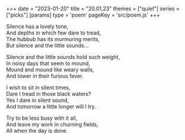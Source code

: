+++
date = "2023-01-20"
title = "20.01.23"
themes = ["quiet"]
series = ["picks"]
[params]
  type = 'poem'
  pageKey = 'src/poem.js'
+++

Silence has a lovely tone,  
And depths in which few dare to tread,  
The hubbub has its murmuring merits,  
But silence and the little sounds...  
  
Silence and the little sounds hold such weight,  
In noisy days that seem to mound,  
Mound and mound like weary walls,  
And tower in their furious fever.  
  
I wish to sit in silent times,  
Dare I tread in those black waters?  
Yes I dare in silent sound,  
And tomorrow a little longer will I try.  
  
Try to be less busy with it all,  
And leave my work in churning fields,  
All when the day is done.
